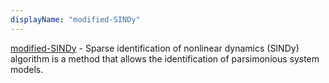 ```yaml
---
displayName: "modified-SINDy"
---
```


[modified-SINDy](https://github.com/dynamicslab/modified-SINDy) - Sparse identification of nonlinear dynamics (SINDy) algorithm is a method that allows the identification of parsimonious system models.